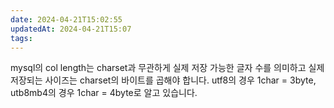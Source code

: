 ```yaml
---
date: 2024-04-21T15:02:55
updatedAt: 2024-04-21T15:07
tags: 
---
```

mysql의 col length는 charset과 무관하게 실제 저장 가능한 글자 수를 의미하고
실제 저장되는 사이즈는 charset의 바이트를 곱해야 합니다.
utf8의 경우 1char = 3byte, utb8mb4의 경우 1char = 4byte로 알고 있습니다.